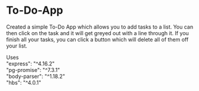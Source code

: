 # To-Do-App
Created a simple To-Do App which allows you to add tasks to a list. You can then click on the task and it will get greyed out with a line through it. If you finish all your tasks, you can click a button which will delete all of them off your list.

Uses<br>
"express": "^4.16.2"<br>
"pg-promise": "^7.3.1"<br>
"body-parser": "^1.18.2" <br>
"hbs": "^4.0.1"<br>
